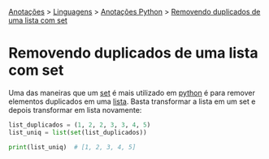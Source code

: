 <link rel="stylesheet" type="text/css" href="../../CSS/dark-theme.css">

[Anotações](../../) > [Linguagens](../Index.md) > [Anotações Python](./Index.md) > [Removendo duplicados de uma lista com set](./SetListDuplicateRemoval.md)

# Removendo duplicados de uma lista com set

Uma das maneiras que um [set](./Set.md) é mais utilizado em [python](./Index.md) é para remover elementos duplicados em uma [lista](./List.md). Basta transformar a lista em um set e depois transformar em lista novamente:

```python
list_duplicados = (1, 2, 2, 3, 3, 4, 5)
list_uniq = list(set(list_duplicados))

print(list_uniq)  # [1, 2, 3, 4, 5]
```
